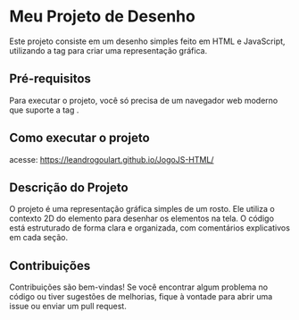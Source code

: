 # Meu Projeto de Desenho

Este projeto consiste em um desenho simples feito em HTML e JavaScript, utilizando a tag <canvas> para criar uma representação gráfica.

## Pré-requisitos
Para executar o projeto, você só precisa de um navegador web moderno que suporte a tag <canvas>.

## Como executar o projeto
acesse:
<https://leandrogoulart.github.io/JogoJS-HTML/>

## Descrição do Projeto
O projeto é uma representação gráfica simples de um rosto. Ele utiliza o contexto 2D do elemento <canvas> para desenhar os elementos na tela. O código está estruturado de forma clara e organizada, com comentários explicativos em cada seção.

## Contribuições
Contribuições são bem-vindas! Se você encontrar algum problema no código ou tiver sugestões de melhorias, fique à vontade para abrir uma issue ou enviar um pull request.